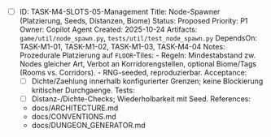 - [ ] ID: TASK-M4-SLOTS-05-Management
  Title: Node-Spawner (Platzierung, Seeds, Distanzen, Biome)
  Status: Proposed
  Priority: P1
  Owner: Copilot Agent
  Created: 2025-10-24
  Artifacts: `game/util/node_spawn.py`, `tests/util/test_node_spawn.py`
  DependsOn: TASK-M1-01, TASK-M1-02, TASK-M1-03, TASK-M4-04
  Notes:
  Prozedurale Platzierung auf `FLOOR`-Tiles:
        - Regeln: Mindestabstand zw. Nodes gleicher Art, Verbot an Korridorengstellen, optional Biome/Tags (Rooms vs. Corridors).
        - RNG-seeded, reproduzierbar.
  Acceptance:
  - [ ] Dichte/Zaehlung innerhalb konfigurierter Grenzen; keine Blockierung kritischer Durchgaenge.
  Tests:
  - [ ] Distanz-/Dichte-Checks; Wiederholbarkeit mit Seed.
  References:
  - docs/ARCHITECTURE.md
  - docs/CONVENTIONS.md
  - docs/DUNGEON_GENERATOR.md
